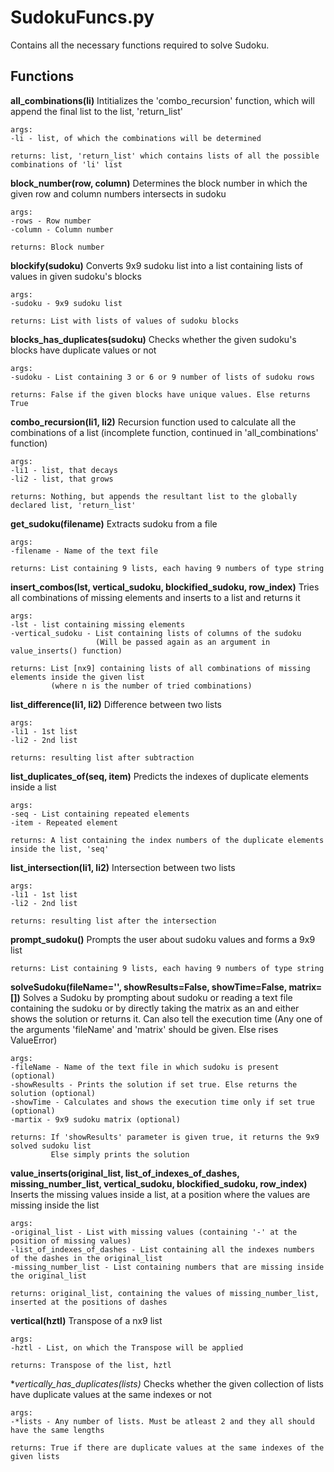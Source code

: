 # SudokuFuncs.py

Contains all the necessary functions required to solve Sudoku.

## Functions

**all_combinations(li)**
    Intitializes the 'combo_recursion' function, which will append the final list to the list, 'return_list'

    args:
    -li - list, of which the combinations will be determined

    returns: list, 'return_list' which contains lists of all the possible combinations of 'li' list

**block_number(row, column)**
    Determines the block number in which the given row and column numbers intersects in sudoku

    args:
    -rows - Row number
    -column - Column number

    returns: Block number

**blockify(sudoku)**
    Converts 9x9 sudoku list into a list containing lists of values in given sudoku's blocks

    args:
    -sudoku - 9x9 sudoku list

    returns: List with lists of values of sudoku blocks

**blocks_has_duplicates(sudoku)**
    Checks whether the given sudoku's blocks have duplicate values or not

    args:
    -sudoku - List containing 3 or 6 or 9 number of lists of sudoku rows

    returns: False if the given blocks have unique values. Else returns True

**combo_recursion(li1, li2)**
    Recursion function used to calculate all the combinations of a list
    (incomplete function, continued in 'all_combinations' function)

    args:
    -li1 - list, that decays
    -li2 - list, that grows

    returns: Nothing, but appends the resultant list to the globally declared list, 'return_list'

**get_sudoku(filename)**
    Extracts sudoku from a file

    args:
    -filename - Name of the text file

    returns: List containing 9 lists, each having 9 numbers of type string

**insert_combos(lst, vertical_sudoku, blockified_sudoku, row_index)**
    Tries all combinations of missing elements and inserts to a list and returns it

    args:
    -lst - list containing missing elements
    -vertical_sudoku - List containing lists of columns of the sudoku
                       (Will be passed again as an argument in value_inserts() function)

    returns: List [nx9] containing lists of all combinations of missing elements inside the given list
             (where n is the number of tried combinations)

**list_difference(li1, li2)**
    Difference between two lists

    args:
    -li1 - 1st list
    -li2 - 2nd list

    returns: resulting list after subtraction

**list_duplicates_of(seq, item)**
    Predicts the indexes of duplicate elements inside a list

    args:
    -seq - List containing repeated elements
    -item - Repeated element

    returns: A list containing the index numbers of the duplicate elements inside the list, 'seq'

**list_intersection(li1, li2)**
    Intersection between two lists

    args:
    -li1 - 1st list
    -li2 - 2nd list

    returns: resulting list after the intersection

**prompt_sudoku()**
    Prompts the user about sudoku values and forms a 9x9 list

    returns: List containing 9 lists, each having 9 numbers of type string

**solveSudoku(fileName='', showResults=False, showTime=False, matrix=[])**
    Solves a Sudoku by prompting about sudoku or reading a text file containing the sudoku or by directly
    taking the matrix as an and either shows the solution or returns it. Can also tell the execution time
    (Any one of the arguments 'fileName' and 'matrix' should be given. Else rises ValueError)

    args:
    -fileName - Name of the text file in which sudoku is present (optional)
    -showResults - Prints the solution if set true. Else returns the solution (optional)
    -showTime - Calculates and shows the execution time only if set true (optional)
    -martix - 9x9 sudoku matrix (optional)

    returns: If 'showResults' parameter is given true, it returns the 9x9 solved sudoku list
             Else simply prints the solution

**value_inserts(original_list, list_of_indexes_of_dashes, missing_number_list, vertical_sudoku, blockified_sudoku, row_index)**
    Inserts the missing values inside a list, at a position where the values are missing inside the list

    args:
    -original_list - List with missing values (containing '-' at the position of missing values)
    -list_of_indexes_of_dashes - List containing all the indexes numbers of the dashes in the original_list
    -missing_number_list - List containing numbers that are missing inside the original_list

    returns: original_list, containing the values of missing_number_list, inserted at the positions of dashes

**vertical(hztl)**
    Transpose of a nx9 list

    args:
    -hztl - List, on which the Transpose will be applied

    returns: Transpose of the list, hztl

**vertically_has_duplicates(*lists)**
    Checks whether the given collection of lists have duplicate values at the same indexes or not

    args:
    -*lists - Any number of lists. Must be atleast 2 and they all should have the same lengths

    returns: True if there are duplicate values at the same indexes of the given lists
